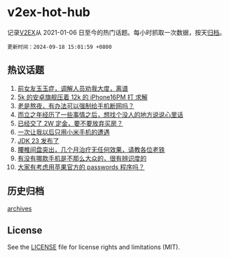 # v2ex-hot-hub

 记录[V2EX](https://www.v2ex.com/)从 2021-01-06 日至今的热门话题。每小时抓取一次数据，按天[归档](archives)。

`更新时间：2024-09-18 15:01:59 +0800`

## 热议话题

1. [前女友玉玉症，调解人员劝我大度，离谱](https://www.v2ex.com/t/1073590)
1. [5k 的安卓旗舰压着 12k 的 iPhone16PM 打 求解](https://www.v2ex.com/t/1073602)
1. [老是熬夜，有办法可以强制给手机断网吗？](https://www.v2ex.com/t/1073561)
1. [而立之年经历了一些事情之后，想找个没人的地方说说心里话](https://www.v2ex.com/t/1073548)
1. [已经交了 2W 定金，要不要放弃买房？](https://www.v2ex.com/t/1073623)
1. [一次让我以后只用小米手机的遭遇](https://www.v2ex.com/t/1073479)
1. [JDK 23 发布了](https://www.v2ex.com/t/1073571)
1. [腰椎间盘突出，几个月治疗无任何效果，请教各位老铁](https://www.v2ex.com/t/1073621)
1. [有没有哪款手机是不那么大众的，很有辨识度的](https://www.v2ex.com/t/1073507)
1. [大家有考虑用苹果官方的 passwords 程序吗？](https://www.v2ex.com/t/1073537)

## 历史归档

[archives](archives)

## License

See the [LICENSE](LICENSE) file for license rights and limitations (MIT).
